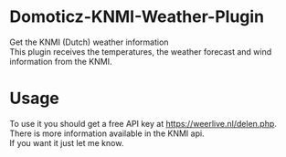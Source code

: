 # Domoticz-KNMI-Weather-Plugin
Get the KNMI (Dutch) weather information<br>
This plugin receives the temperatures, the weather forecast and wind information from the KNMI.

# Usage
To use it you should get a free API key at https://weerlive.nl/delen.php.
<br>
There is more information available in the KNMI api.
<br>If you want it just let me know.
